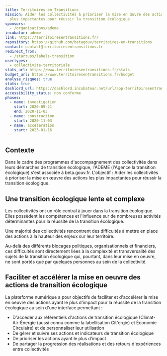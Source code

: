 ```yaml
---
title: Territoires en Transitions
mission: Aider les collectivités à prioriser la mise en œuvre des actions les
  plus impactantes pour réussir la transition écologique
sponsors:
  - /organisations/ademe
incubator: ademe
link: https://territoiresentransitions.fr/
repository: https://github.com/betagouv/territoires-en-transitions
contact: contact@territoiresentransitions.fr
redirect_from:
  - /startups/labels-transition
usertypes:
  - collectivite-territoriale
stats_url: https://www.territoiresentransitions.fr/stats
budget_url: https://www.territoiresentransitions.fr/budget
analyse_risques: true
stats: true
dashlord_url: https://dashlord.incubateur.net/url/app-territoiresentransitions-fr/
accessibility_status: non conforme
phases:
  - name: investigation
    start: 2020-09-21
    end: 2020-11-03
  - name: construction
    start: 2020-11-03
  - name: acceleration
    start: 2023-01-16
---
```


## Contexte

Dans le cadre des programmes d'accompagnement des collectivités dans leurs démarches de transition écologique, l'ADEME (l'Agence la transition écologique) s'est associée à beta.gouv.fr. L'objectif : Aider les collectivités à prioriser la mise en œuvre des actions les plus impactantes pour réussir la transition écologique. 

## Une transition écologique lente et complexe

Les collectivités ont un rôle central à jouer dans la transition écologique. Elles possèdent les compétences et l'influence sur de nombreuses activités déterminantes pour la réussite de la transition écologique.

Une majorité des collectivités rencontrent des difficultés à mettre en place des actions à la hauteur des enjeux sur leur territoire. 

Au-delà des différents blocages politiques, organisationnels et financiers, ces difficultés sont directement liées à la complexité et transversalité des sujets de la transition écologique qui, pourtant, dans leur mise en oeuvre, ne sont portés que par quelques personnes au sein de la collectivité.

## Faciliter et accélérer la mise en oeuvre des actions de transition écologique

La plateforme numérique a pour objectifs de faciliter et d'accélérer la mise en oeuvre des actions ayant le plus d'impact pour la réussite de la transition écologique au sein d'une interface permettant  : 

* D'accéder aux référentiels d'actions de transition écologique (Climat-Air-Énergie (aussi connu comme la labellisation Cit'ergie) et Économie Circulaire) et de personnaliser leur utilisation 
* De gérer et suivre ses actions et indicateurs de transition écologique
* De prioriser les actions ayant le plus d'impact
* De partager la progression des réalisations et des retours d'expériences entre collectivités
